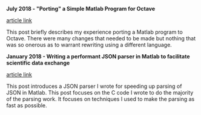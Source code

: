 **July 2018 - "Porting" a Simple Matlab Program for Octave** 

[article link](2018_07_Matlab_to_Octave/readme.md)

This post briefly describes my experience porting a Matlab program to Octave. There were many changes that needed to be made but nothing that was so onerous as to warrant rewriting using a different language.

**January 2018 - Writing a performant JSON parser in Matlab to facilitate scientific data exchange** 

[article link](2018_01_Turtle_JSON_Intro/readme.md)

This post introduces a JSON parser I wrote for speeding up parsing of JSON in Matlab. This post focuses on the C code I wrote to do the majority of the parsing work. It focuses on techniques I used to make the parsing as fast as possible.
